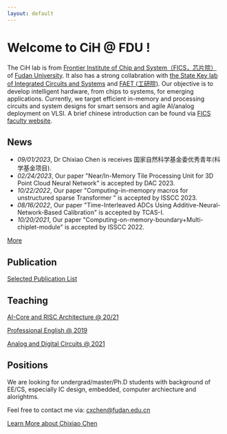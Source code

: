 ```yaml
---
layout: default
---
```


# Welcome to CiH @ FDU !

The CiH lab is from [Frontier Institute of Chip and System（FICS，芯片院）](https://fics.fudan.edu.cn/) of [Fudan University](http://www.fudan.edu.cn). It also has a strong collabration with [the State Key lab of Integrated Circuits and Systems](http://sme.fudan.edu.cn) and [FAET (工研院)](http://faet.fudan.edu.cn/).
Our objective is to develop intelligent hardware, from chips to systems, for emerging applications.
Currently, we target efficient in-memory and processing circuits and system designs for smart sensors and agile AI/analog deployment on VLSI.
A brief chinese introduction can be found via [FICS faculty website](https://fics.fudan.edu.cn/4c/e6/c22621a412902/page.htm).


## News
* _09/01/2023_, Dr Chixiao Chen is receives 国家自然科学基金委优秀青年(科学基金项目).
* _02/24/2023_, Our paper "Near/In-Memory Tile Processing Unit for 3D Point Cloud Neural Network" is accepted by DAC 2023.
* _10/22/2022_, Our paper "Computing-in-memopry macros for unstructured sparse Transformer " is accepted by ISSCC 2023.
* _08/16/2022_, Our paper "Time-Interleaved ADCs Using Additive-Neural-Network-Based Calibration" is accepted by TCAS-I.
* _10/20/2021_, Our paper "Computing-on-memory-boundary+Multi-chiplet-module" is accepted by ISSCC 2022.



[More](./news.md)

## Publication

[Selected Publication List](./pub.md)

## Teaching


[AI-Core and RISC Architecture @ 20/21](https://elearning.fudan.edu.cn/courses/26051)

[Professional English @ 2019](./course/peng.md)

[Analog and Digital Circuits @ 2021](./course/ckt21.md)

## Positions

We are looking for undergrad/master/Ph.D students with background of EE/CS, especially IC design, embedded, computer archiecture and alorightms. 

Feel free to contact me via: cxchen@fudan.edu.cn  

[Learn More about Chixiao Chen](./cxchen.md)


